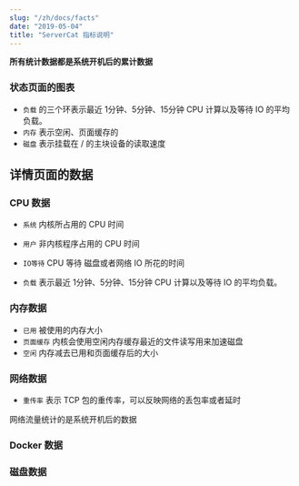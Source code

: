 ```yaml
---
slug: "/zh/docs/facts"
date: "2019-05-04"
title: "ServerCat 指标说明"
---
```


**所有统计数据都是系统开机后的累计数据**

### 状态页面的图表

* `负载` 的三个环表示最近 1分钟、5分钟、15分钟 CPU 计算以及等待 IO 的平均负载。
* `内存` 表示空闲、页面缓存的
* `磁盘` 表示挂载在 / 的主块设备的读取速度


## 详情页面的数据

### CPU 数据

* `系统` 内核所占用的 CPU 时间
* `用户` 非内核程序占用的 CPU 时间
* `IO等待` CPU 等待 磁盘或者网络 IO 所花的时间

* `负载` 表示最近 1分钟、5分钟、15分钟 CPU 计算以及等待 IO 的平均负载。


### 内存数据

* `已用` 被使用的内存大小
* `页面缓存` 内核会使用空闲内存缓存最近的文件读写用来加速磁盘
* `空闲` 内存减去已用和页面缓存后的大小

### 网络数据

* `重传率` 表示 TCP 包的重传率，可以反映网络的丢包率或者延时

网络流量统计的是系统开机后的数据

### Docker 数据

### 磁盘数据

